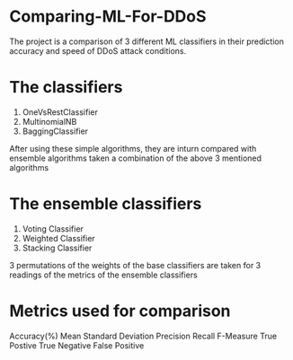 # Comparing-ML-For-DDoS

The project is a comparison of 3 different ML classifiers in their prediction accuracy and speed of DDoS attack conditions. 

# The classifiers 

1) OneVsRestClassifier
2) MultinomialNB
3) BaggingClassifier 

After using these simple algorithms, they are inturn compared with ensemble algorithms taken a combination of the above 3 mentioned algorithms

# The ensemble classifiers 

1) Voting Classifier 
2) Weighted Classifier 
3) Stacking Classifier

3 permutations of the weights of the base classifiers are taken for 3 readings of the metrics of the ensemble classifiers
# Metrics used for comparison

Accuracy(%)
Mean 
Standard Deviation
Precision
Recall 
F-Measure
True Postive
True Negative
False Positive


